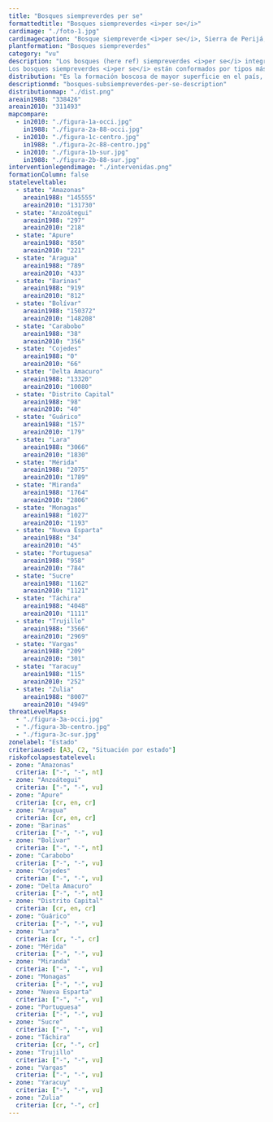 ```yaml
---
title: "Bosques siempreverdes per se"
formattedtitle: "Bosques siempreverdes <i>per se</i>"
cardimage: "./foto-1.jpg"
cardimagecaption: "Bosque siempreverde <i>per se</i>, Sierra de Perijá, estado Zulia. <i>Mariana Hernández-Montilla</i>"
plantformation: "Bosques siempreverdes"
category: "vu"
description: "Los bosques (here ref) siempreverdes <i>per se</i> integran la formación vegetal cuyo nombre genérico es “bosques siempreverdes”, caracterizados por una sustitución paulatina de la masa foliar a lo largo del año. Los árboles dominantes nunca se presentan desprovistos de hojas y menos de 25% de los individuos pierde su follaje durante la estación de sequía. Los bosques siempreverdes <i>per se</i> están distribuidos desde tierras bajas, principalmente al sur del territorio nacional, hasta zonas montañosas, donde pueden alcanzar 2.000 metros de altitud, específicamente en la cordillera de los Andes y la Guayana venezolana (Fotos 1 y 2). Desde el punto de vista del régimen térmico, abarcan una diversidad de ambientes: desde macrotérmicos (en tierras bajas), con una temperatura media anual superior a 24°C, hasta los mesotérmicos (en zonas montañosas), donde la temperatura media anual puede descender hasta 12°C. Los bosques siempreverdes <i>per se</i> están casi exclusivamente asociados a climas húmedos, con precipitaciones medias anuales por encima de 1.400 mm y exceso de agua casi todo el año, proveniente de lluvia o por saturación del suelo (Huber & Alarcón 1988). En general, tienden a presentar precipitaciones promedio superiores a 1.800 mm, alcanzando incluso 4.000 mm al sur del estado Bolívar, según los datos del MARN-Hidrología (2004). Entre los siempreverdes <i>per se</i> también se incluyen los bosques subsiempreverdes o semisiempreverdes, asociados a áreas de menor disponibilidad de agua.<br><br>
Los bosques siempreverdes <i>per se</i> están conformados por tipos más específicos de formaciones vegetales, dependiendo de su posición orográfica, climática y de las características anatómicas de las especies que le conforman. Entre ellos se encuentran los bosques macrotérmicos siempreverdes de tierras bajas, los bosques húmedos siempreverdes basimontanos, submontanos y montanos siempre verdes y los bosques húmedos esclerófilos siempreverdes, entre otros (Huber & Alarcón 1988, Huber 1995a)."
distribution: "Es la formación boscosa de mayor superficie en el país, abarcando aproximadamente 34% del territorio nacional, cerca de 311.496 km<sup>2</sup>. Su principal extensión se alcanza en la Guayana venezolana, en los estados Bolívar, Amazonas y el estado Delta Amacuro, con 90% de los bosques siempreverdes <i>per se</i> y donde son dominantes los bosques macrotérmicos siempreverdes detierras bajas. Al norte del país, son abundantes en los estados Zulia, Trujillo y Miranda, con más de 2.000 km<sup>2</sup> (Figura 1). El subtipoespecífico mejor representado en esta última región es el bosque siempreverde montano. Los bosques siempreverdes <i>per se</i> están presentes en 24 unidades de paisajes vegetales venezolanos, distribuidas en 13 subregiones."
descriptionmd: "bosques-subsiempreverdes-per-se-description"
distributionmap: "./dist.png"
areain1988: "338426"
areain2010: "311493"
mapcompare:
  - in2010: "./figura-1a-occi.jpg"
    in1988: "./figura-2a-88-occi.jpg"
  - in2010: "./figura-1c-centro.jpg"
    in1988: "./figura-2c-88-centro.jpg"
  - in2010: "./figura-1b-sur.jpg"
    in1988: "./figura-2b-88-sur.jpg"
interventionlegendimage: "./intervenidas.png"
formationColumn: false
stateleveltable:
  - state: "Amazonas"
    areain1988: "145555"
    areain2010: "131730"
  - state: "Anzoátegui"
    areain1988: "297"
    areain2010: "218"
  - state: "Apure"
    areain1988: "850"
    areain2010: "221"
  - state: "Aragua"
    areain1988: "789"
    areain2010: "433"
  - state: "Barinas"
    areain1988: "919"
    areain2010: "812"
  - state: "Bolívar"
    areain1988: "150372"
    areain2010: "148208"
  - state: "Carabobo"
    areain1988: "38"
    areain2010: "356"
  - state: "Cojedes"
    areain1988: "0"
    areain2010: "66"
  - state: "Delta Amacuro"
    areain1988: "13320"
    areain2010: "10080"
  - state: "Distrito Capital"
    areain1988: "98"
    areain2010: "40"
  - state: "Guárico"
    areain1988: "157"
    areain2010: "179"
  - state: "Lara"
    areain1988: "3066"
    areain2010: "1830"
  - state: "Mérida"
    areain1988: "2075"
    areain2010: "1789"
  - state: "Miranda"
    areain1988: "1764"
    areain2010: "2806"
  - state: "Monagas"
    areain1988: "1027"
    areain2010: "1193"
  - state: "Nueva Esparta"
    areain1988: "34"
    areain2010: "45"
  - state: "Portuguesa"
    areain1988: "958"
    areain2010: "784"
  - state: "Sucre"
    areain1988: "1162"
    areain2010: "1121"
  - state: "Táchira"
    areain1988: "4048"
    areain2010: "1111"
  - state: "Trujillo"
    areain1988: "3566"
    areain2010: "2969"
  - state: "Vargas"
    areain1988: "209"
    areain2010: "301"
  - state: "Yaracuy"
    areain1988: "115"
    areain2010: "252"
  - state: "Zulia"
    areain1988: "8007"
    areain2010: "4949"
threatLevelMaps:
  - "./figura-3a-occi.jpg"
  - "./figura-3b-centro.jpg"
  - "./figura-3c-sur.jpg"
zonelabel: "Estado"
criteriaused: [A3, C2, "Situación por estado"]
riskofcolapsestatelevel:
- zone: "Amazonas"
  criteria: ["-", "-", nt]
- zone: "Anzoátegui"
  criteria: ["-", "-", vu]
- zone: "Apure"
  criteria: [cr, en, cr]
- zone: "Aragua"
  criteria: [cr, en, cr]
- zone: "Barinas"
  criteria: ["-", "-", vu]
- zone: "Bolívar"
  criteria: ["-", "-", nt]
- zone: "Carabobo"
  criteria: ["-", "-", vu]
- zone: "Cojedes"
  criteria: ["-", "-", vu]
- zone: "Delta Amacuro"
  criteria: ["-", "-", nt]
- zone: "Distrito Capital"
  criteria: [cr, en, cr]
- zone: "Guárico"
  criteria: ["-", "-", vu]
- zone: "Lara"
  criteria: [cr, "-", cr]
- zone: "Mérida"
  criteria: ["-", "-", vu]
- zone: "Miranda"
  criteria: ["-", "-", vu]
- zone: "Monagas"
  criteria: ["-", "-", vu]
- zone: "Nueva Esparta"
  criteria: ["-", "-", vu]
- zone: "Portuguesa"
  criteria: ["-", "-", vu]
- zone: "Sucre"
  criteria: ["-", "-", vu]
- zone: "Táchira"
  criteria: [cr, "-", cr]
- zone: "Trujillo"
  criteria: ["-", "-", vu]
- zone: "Vargas"
  criteria: ["-", "-", vu]
- zone: "Yaracuy"
  criteria: ["-", "-", vu]
- zone: "Zulia"
  criteria: [cr, "-", cr]
---
```

